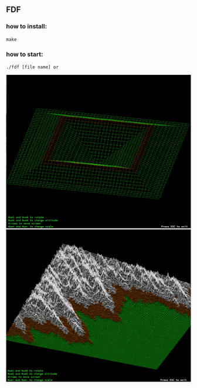 ## FDF

### how to install:
```shell
make
```
### how to start:
```shell
./fdf [file name] or
```
![fdf.1](https://github.com/Twitting/Other/blob/master/img/fdf1.png)
![fdf.2](https://github.com/Twitting/Other/blob/master/img/fdf2.png)
